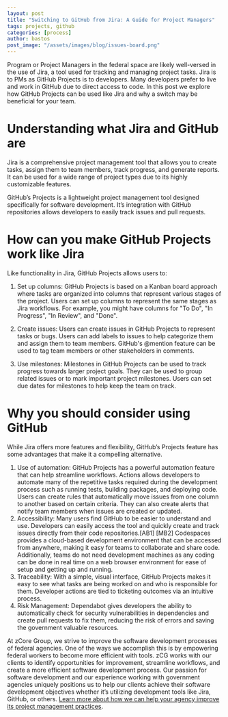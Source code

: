 ```yaml
---
layout: post
title: "Switching to GitHub from Jira: A Guide for Project Managers"
tags: projects, github
categories: [process]
author: bastos
post_image: "/assets/images/blog/issues-board.png"
---
```


Program or Project Managers in the federal space are likely well-versed in the use of Jira, a tool used for tracking and managing project tasks. Jira is to PMs as GitHub Projects is to developers. Many developers prefer to live and work in GitHub due to direct access to code. In this post we explore how GitHub Projects can be used like Jira and why a switch may be beneficial for your team.

# Understanding what Jira and GitHub are

Jira is a comprehensive project management tool that allows you to create tasks, assign them to team members, track progress, and generate reports. It can be used for a wide range of project types due to its highly customizable features.

GitHub’s Projects is a lightweight project management tool designed specifically for software development. It’s integration with GitHub repositories allows developers to easily track issues and pull requests.

# How can you make GitHub Projects work like Jira

Like functionality in Jira, GitHub Projects allows users to:

 1. Set up columns: GitHub Projects is based on a Kanban board approach where tasks are organized into columns that represent various stages of the project. Users can set up columns to represent the same stages as Jira workflows. For example, you might have columns for "To Do", "In Progress", "In Review", and "Done".

 2. Create issues: Users can create issues in GitHub Projects to represent tasks or bugs. Users can add labels to issues to help categorize them and assign them to team members. GitHub's @mention feature can be used to tag team members or other stakeholders in comments.

 3. Use milestones: Milestones in GitHub Projects can be used to track progress towards larger project goals. They can be used to group related issues or to mark important project milestones. Users can set due dates for milestones to help keep the team on track.

# Why you should consider using GitHub

While Jira offers more features and flexibility, GitHub’s Projects feature has some advantages that make it a compelling alternative.

 1. Use of automation: GitHub Projects has a powerful automation feature that can help streamline workflows. Actions allows developers to automate many of the repetitive tasks required during the development process such as running tests, building packages, and deploying code. Users can create rules that automatically move issues from one column to another based on certain criteria. They can also create alerts that notify team members when issues are created or updated.
 2. Accessibility: Many users find GitHub to be easier to understand and use. Developers can easily access the tool and quickly create and track issues directly from their code repositories.[AB1] [MB2] Codespaces provides a cloud-based development environment that can be accessed from anywhere, making it easy for teams to collaborate and share code. Additionally, teams do not need development machines as any coding can be done in real time on a web browser environment for ease of setup and getting up and running.
 3. Traceability: With a simple, visual interface, GitHub Projects makes it easy to see what tasks are being worked on and who is responsible for them. Developer actions are tied to ticketing outcomes via an intuitive process.
 4. Risk Management: Dependabot gives developers the ability to automatically check for security vulnerabilities in dependencies and create pull requests to fix them, reducing the risk of errors and saving the government valuable resources.

At zCore Group, we strive to improve the software development processes of federal agencies. One of the ways we accomplish this is by empowering federal workers to become more efficient with tools. zCG works with our clients to identify opportunities for improvement, streamline workflows, and create a more efficient software development process. Our passion for software development and our experience working with government agencies uniquely positions us to help our clients achieve their software development objectives whether it’s utilizing development tools like Jira, GitHub, or others. [Learn more about how we can help your agency improve its project management practices](/about).
